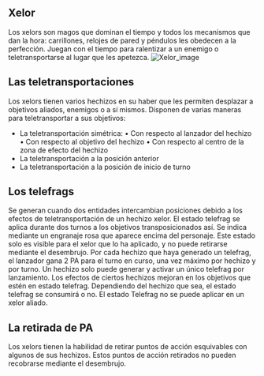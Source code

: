 ## Xelor
Los xelors son magos que dominan el tiempo y todos los mecanismos que dan la hora: carrillones, relojes de pared y péndulos les obedecen a la perfección. Juegan con el tiempo para ralentizar a un enemigo o teletransportarse al lugar que les apetezca.
![Xelor_image](https://cdn.discordapp.com/attachments/1103795819691376721/1103796135635714058/5.png)

## Las teletransportaciones
Los xelors tienen varios hechizos en su haber que les permiten desplazar a objetivos aliados, enemigos o a sí mismos.
Disponen de varias maneras para teletransportar a sus objetivos:
 - La teletransportación simétrica:
• Con respecto al lanzador del hechizo
• Con respecto al objetivo del hechizo
• Con respecto al centro de la zona de efecto del hechizo
 - La teletransportación a la posición anterior
 - La teletransportación a la posición de inicio de turno

## Los telefrags
Se generan cuando dos entidades intercambian posiciones debido a los efectos de teletransportación de un hechizo xelor. El estado telefrag se aplica durante dos turnos a los objetivos transposicionados así.
Se indica mediante un engranaje rosa que aparece encima del personaje. Este estado solo es visible para el xelor que lo ha aplicado, y no puede retirarse mediante el desembrujo.
Por cada hechizo que haya generado un telefrag, el lanzador gana 2 PA para el turno en curso, una vez máximo por hechizo y por turno.
Un hechizo solo puede generar y activar un único telefrag por lanzamiento. 
Los efectos de ciertos hechizos mejoran en los objetivos que estén en estado telefrag. Dependiendo del hechizo que sea, el estado telefrag se consumirá o no.
El estado Telefrag no se puede aplicar en un xelor aliado.

## La retirada de PA
Los xelors tienen la habilidad de retirar puntos de acción esquivables con algunos de sus hechizos.
Estos puntos de acción retirados no pueden recobrarse mediante el desembrujo.